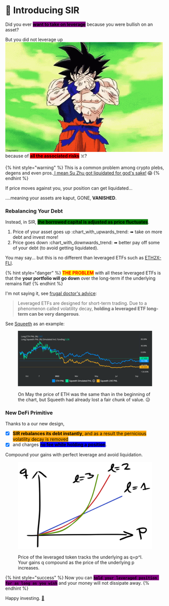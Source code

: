 # 📸 Introducing SIR

Did you ever <mark style="background-color:purple;">**want to take on leverage**</mark> because you were bullish on an asset?

But you did not leverage up <img src=".gitbook/assets/super-saiyan-transformation.gif" alt="" data-size="line">because of <mark style="background-color:red;">**all the associated risks**</mark> ☠️?

{% hint style="warning" %}
This is a common problem among crypto plebs, degens and even pros.[ I mean Su Zhu got liquidated for god's sake!](https://nymag.com/intelligencer/article/three-arrows-capital-kyle-davies-su-zhu-crash.html) 😱
{% endhint %}

If price moves against you, your position can get liquidated...

....meaning your assets are kaput, GONE, **VANISHED**.

### Rebalancing Your Debt

Instead, in SIR, <mark style="background-color:green;">**the borrowed capital is adjusted as price fluctuates**</mark>.&#x20;

1. Price of your asset goes up :chart\_with\_upwards\_trend: ➠ take on more debt and invest more!
2. Price goes down :chart\_with\_downwards\_trend: ➠ better pay off some of your debt (to avoid getting liquidated).

You may say... but this is no different than leveraged ETFs such as [ETH2X-FLI](https://indexcoop.com/ethereum-flexible-leverage-index-eth2xfli).

{% hint style="danger" %}
<mark style="color:red;">**THE PROBLEM**</mark> with all these leveraged ETFs is that the **your portfolio will go down** over the long-term if the underlying remains flat!
{% endhint %}

I'm not saying it, see [frugal doctor's advice](https://www.afrugaldoctor.com/home/volatility-decay-dont-hold-leveraged-etfs-long-term):

> Leveraged ETFs are designed for short-term trading. Due to a phenomenon called volatility decay, **holding a leveraged ETF long-term can be very dangerous**.

See [Squeeth](https://squeeth.opyn.co/) as an example:

<figure><img src=".gitbook/assets/image.png" alt=""><figcaption><p>On May the price of ETH was the same than in the beginning of the chart, but Squeeth had already lost a fair chunk of value. 😥</p></figcaption></figure>

### New DeFi Primitive

Thanks to a our new design,

* [x] <mark style="background-color:orange;">**SIR rebalances its debt instantly**</mark><mark style="background-color:orange;">, and as a result the pernicious volatility decay is removed</mark>
* [x] and charges <mark style="background-color:blue;">**no fee while holding a position**</mark>.

Compound your gains with perfect leverage and avoid liquidation.

<figure><img src=".gitbook/assets/file.drawing (6).svg" alt=""><figcaption><p>Price of the leveraged token tracks the underlying as <span class="math">q=p^l</span>. <br>Your gains <span class="math">q</span> compound as the price of the underlying <span class="math">p</span> increases.</p></figcaption></figure>

{% hint style="success" %}
Now you can <mark style="background-color:purple;">**`hold your leveraged position for as long as you wish`**</mark> and your money will not dissipate away.
{% endhint %}

Happy investing. [🎉](https://emojipedia.org/party-popper/)
